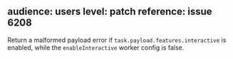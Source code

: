 audience: users
level: patch
reference: issue 6208
---
Return a malformed payload error if `task.payload.features.interactive` is enabled, while the `enableInteractive` worker config is false.
